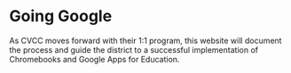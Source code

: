# Going Google

As CVCC moves forward with their 1:1 program, this website will document the process and guide the district to a successful implementation of Chromebooks and Google Apps for Education.
